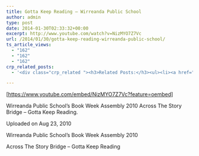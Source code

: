 ```yaml
---
title: Gotta Keep Reading – Wirreanda Public School
author: admin
type: post
date: 2014-01-30T02:33:32+00:00
excerpt: http://www.youtube.com/watch?v=NizMYO7Z7Vc
url: /2014/01/30/gotta-keep-reading-wirreanda-public-school/
ts_article_views:
  - "162"
  - "162"
  - "162"
crp_related_posts:
  - '<div class="crp_related "><h3>Related Posts:</h3><ul><li><a href="https://scdhub.org/2017/12/29/walking-in-sabinas-shoes-world-vision/"    ><img src="https://scdhub.org/wp-content/uploads/2017/12/walking-in-sabinas-shoes-world-v-150x150.jpg" alt="Walking in Sabinas Shoes &#8211; World Vision" title="Walking in Sabinas Shoes &#8211; World Vision" width="150" height="150" class="crp_thumb crp_featured" /><span class="crp_title">Walking in Sabinas Shoes &#8211; World Vision</span></a></li><li><a href="https://scdhub.org/2017/06/11/lead-contamination-beyond-flint-drinking-water-and-childrens-health/"    ><img src="https://scdhub.org/wp-content/uploads/2017/06/Screen-Shot-2017-06-10-at-10.17.39-PM-150x150.png" alt="Lead Contamination Beyond Flint: Drinking Water and Children&#8217;s Health" title="Lead Contamination Beyond Flint: Drinking Water and Children&#8217;s Health" width="150" height="150" class="crp_thumb crp_featured" /><span class="crp_title">Lead Contamination Beyond Flint: Drinking Water and&hellip;</span></a></li><li><a href="https://scdhub.org/2017/06/11/harvard-public-health-april-20-2017-harnessing-data-to-improve-health/"    ><img src="https://scdhub.org/wp-content/uploads/2017/06/Screen-Shot-2017-06-10-at-5.55.48-PM-150x150.png" alt="Harnessing data to improve health" title="Harnessing data to improve health" width="150" height="150" class="crp_thumb crp_featured" /><span class="crp_title">Harnessing data to improve health</span></a></li><li><a href="https://scdhub.org/education/public-health/data-sources/"    ><img src="https://scdhub.org/wp-content/plugins/contextual-related-posts/default.png" alt="Data Sources" title="Data Sources" width="150" height="150" class="crp_thumb crp_default" /><span class="crp_title">Data Sources</span></a></li><li><a href="https://scdhub.org/2017/06/11/ithaca-hours-local-currency/"    ><img src="https://scdhub.org/wp-content/uploads/2017/06/ithaca-hours-local-currency-150x150.jpg" alt="Ithaca Hours: Local Currency" title="Ithaca Hours: Local Currency" width="150" height="150" class="crp_thumb crp_featured" /><span class="crp_title">Ithaca Hours: Local Currency</span></a></li><li><a href="https://scdhub.org/2017/12/25/wastewater-treatment-and-biosolids-management/"    ><img src="https://scdhub.org/wp-content/uploads/2017/12/wastewater-treatment-and-biosoli-150x150.jpg" alt="Wastewater treatment and Biosolids management" title="Wastewater treatment and Biosolids management" width="150" height="150" class="crp_thumb crp_featured" /><span class="crp_title">Wastewater treatment and Biosolids management</span></a></li></ul><div class="crp_clear"></div></div>'

---
```

[https://www.youtube.com/embed/NizMYO7Z7Vc?feature=oembed] 

Wirreanda Public School&#8217;s Book Week Assembly 2010 Across The Story Bridge &#8211; Gotta Keep Reading.

Uploaded on Aug 23, 2010
  
Wirreanda Public School&#8217;s Book Week Assembly 2010

Across The Story Bridge &#8211; Gotta Keep Reading